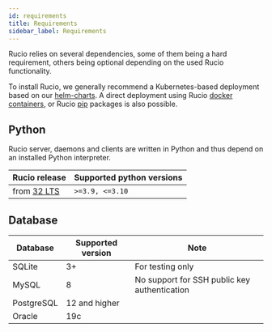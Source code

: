 ```yaml
---
id: requirements
title: Requirements
sidebar_label: Requirements
---
```


Rucio relies on several dependencies, some of them being a hard requirement,
others being optional depending on the used Rucio functionality.

To install Rucio, we generally recommend a Kubernetes-based deployment based on
our [helm-charts](https://github.com/rucio/helm-charts). A direct deployment
using Rucio [docker containers](https://hub.docker.com/u/rucio), or Rucio
[pip](https://pypi.org/project/rucio/) packages is also possible.

## Python

Rucio server, daemons and clients are written in Python and thus depend on an
installed Python interpreter.

Rucio release                        | Supported python versions
------------------------------------ | -----------------------------------------------
from [32 LTS](/release-notes/32.0.0) | `>=3.9, <=3.10`

## Database

Database   | Supported version | Note
-----------| ----------------- | ---------
SQLite     | 3+                | For testing only
MySQL      | 8                 | No support for SSH public key authentication
PostgreSQL | 12 and higher     |
Oracle     | 19c               |

